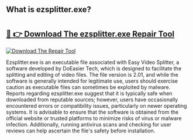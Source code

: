 ## What is ezsplitter.exe? 

# <h2><a href="https://exedetect.com/download.php?ezsplitter.exe">🔗 👉 Download The ezsplitter.exe Repair Tool</a></h2>

[![Download The Repair Tool](https://exedetect.com/download-button.jpg)](https://exedetect.com/download.php?ezsplitter.exe)

Ezsplitter.exe is an executable file associated with Easy Video Splitter, a software developed by DoEasier Tech, which is designed to facilitate the splitting and editing of video files. The file version is 2.01, and while the software is generally intended for legitimate use, users should exercise caution as executable files can sometimes be exploited by malware. Reports regarding ezsplitter.exe suggest that it is typically safe when downloaded from reputable sources; however, users have occasionally encountered errors or compatibility issues, particularly on newer operating systems. It is advisable to ensure that the software is obtained from the official website or trusted platforms to minimize risks of virus or malware infection. Additionally, running antivirus scans and checking for user reviews can help ascertain the file's safety before installation.